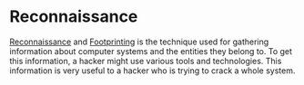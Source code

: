 # Reconnaissance

[Reconnaissance](https://en.wikipedia.org/wiki/Reconnaissance) and [Footprinting](https://en.wikipedia.org/wiki/Footprinting) is the technique used for gathering information about computer systems and the entities they belong to. To get this information, a hacker might use various tools and technologies. This information is very useful to a hacker who is trying to crack a whole system.